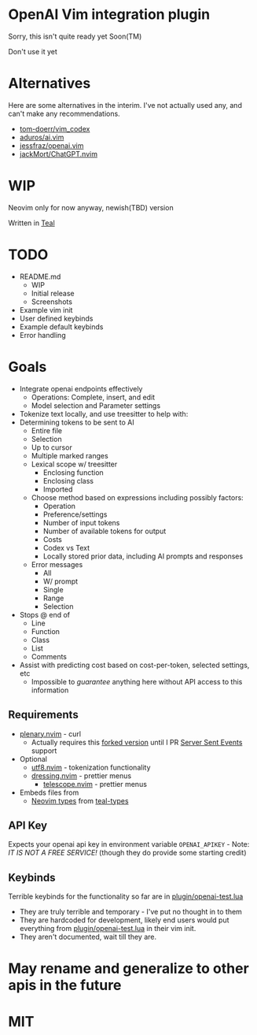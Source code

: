 # OpenAI Vim integration plugin

Sorry, this isn't quite ready yet
Soon(TM)

Don't use it yet

# Alternatives
Here are some alternatives in the interim. I've not actually used any, and can't make any recommendations.
- [tom-doerr/vim_codex](https://github.com/tom-doerr/vim_codex)
- [aduros/ai.vim](https://github.com/aduros/ai.vim)
- [jessfraz/openai.vim](https://github.com/jessfraz/openai.vim)
- [jackMort/ChatGPT.nvim](https://github.com/jackMort/ChatGPT.nvim)

# WIP
Neovim only for now anyway, newish(TBD) version

Written in [Teal](https://github.com/teal-language/tl)

# TODO
- README.md
  - WIP
  - Initial release
  - Screenshots
- Example vim init
- User defined keybinds
- Example default keybinds
- Error handling

# Goals
- Integrate openai endpoints effectively
    - Operations: Complete, insert, and edit
    - Model selection and Parameter settings
- Tokenize text locally, and use treesitter to help with:
- Determining tokens to be sent to AI
    - Entire file
    - Selection
    - Up to cursor
    - Multiple marked ranges
    - Lexical scope w/ treesitter
        - Enclosing function
        - Enclosing class
        - Imported
    - Choose method based on expressions including possibly factors:
      - Operation
      - Preference/settings
      - Number of input tokens
      - Number of available tokens for output
      - Costs
      - Codex vs Text
      - Locally stored prior data, including AI prompts and responses
    - Error messages
      - All
      - W/ prompt
      - Single
      - Range
      - Selection
- Stops @ end of
  - Line
  - Function
  - Class
  - List
  - Comments
- Assist with predicting cost based on cost-per-token, selected settings, etc
  - Impossible to _guarantee_ anything here without API access to this information

## Requirements
- [plenary.nvim](https://github.com/nvim-lua/plenary.nvim) - curl
  - Actually requires this [forked version](https://github.com/jdnewman85/plenary.nvim) until I PR [Server Sent Events](https://en.wikipedia.org/wiki/Server-sent_events) support
- Optional
  - [utf8.nvim](https://github.com/uga-rosa/utf8.nvim) - tokenization functionality
  - [dressing.nvim](https://github.com/stevearc/dressing.nvim) - prettier menus
    - [telescope.nvim](https://github.com/nvim-telescope/telescope.nvim) - prettier menus
- Embeds files from
  - [Neovim types](https://github.com/teal-language/teal-types/blob/master/types/neovim/vim.d.tl) from [teal-types](https://github.com/teal-language/teal-types)

## API Key
Expects your openai api key in environment variable `OPENAI_APIKEY` - Note: *IT IS NOT A FREE SERVICE!* (though they do provide some starting credit)

## Keybinds
Terrible keybinds for the functionality so far are in [plugin/openai-test.lua](https://github.com/jdnewman85/openai-vim/blob/main/plugin/openai-test.lua)
  - They are truly terrible and temporary - I've put no thought in to them
  - They are hardcoded for development, likely end users would put everything from [plugin/openai-test.lua](https://github.com/jdnewman85/openai-vim/blob/main/plugin/openai-test.lua) in their vim init.
  - They aren't documented, wait till they are.

# May rename and generalize to other apis in the future
# MIT
